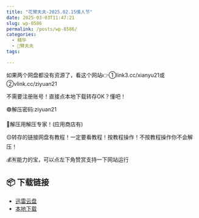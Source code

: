 ```yaml
---
title: "花臂夫夫-2025.02.15情人节"
date: 2025-03-03T11:47:21
slug: wp-8586
permalink: /posts/wp-8586/
categories:
  - 精华
  - 🌸臂夫夫
tags:

---
```


如果两个网盘都没有资源了，看这个网站👉①link3.cc/xianyu21或②vlink.cc/ziyuan21

不需要注册账号！直接点本地下载转存OK？懂吧！

🟢解压密码:ziyuan21

🔵解压用解压专家！(应用商店有)

🟡转存的链接网盘有教程！一定要看教程！按教程操作！不按教程操作你不会解压！

💰🈶能力的宝，可以点左下角赞赏支持一下网站运行

## 📦 下载链接
- [迅雷云盘](https://blziyuan21.com/pay-download/8586?key=aa2caa2d35&down_id=0)
- [本地下载](https://blziyuan21.com/pay-download/8586?key=aa2caa2d35&down_id=1)

